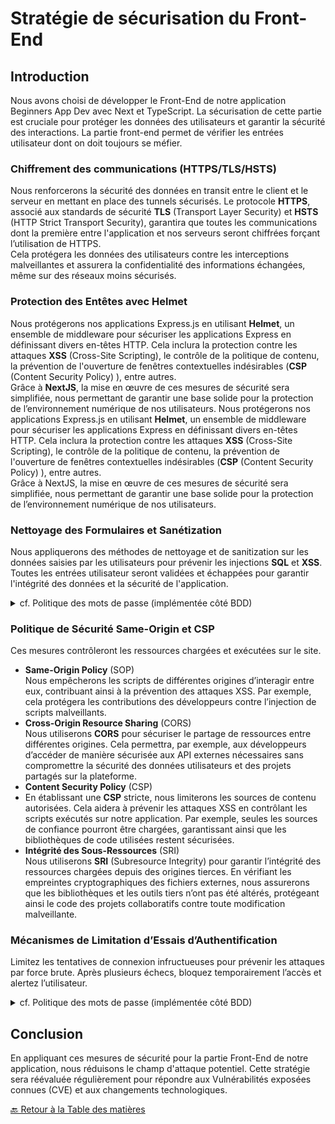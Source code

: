 # Stratégie de sécurisation du Front-End

## Introduction

Nous avons choisi de développer le Front-End de notre application Beginners App Dev avec Next et TypeScript. La sécurisation de cette partie est cruciale pour protéger les données des utilisateurs et garantir la sécurité des interactions. La partie front-end permet de vérifier les entrées utilisateur dont on doit toujours se méfier.

### Chiffrement des communications (HTTPS/TLS/HSTS)

Nous renforcerons la sécurité des données en transit entre le client et le serveur en mettant en place des tunnels sécurisés. Le protocole **HTTPS**, associé aux standards de sécurité **TLS** (Transport Layer Security) et **HSTS** (HTTP Strict Transport Security), garantira que toutes les communications dont la première entre l'application et nos serveurs seront chiffrées forçant l’utilisation de HTTPS.  
Cela protégera les données des utilisateurs contre les interceptions malveillantes et assurera la confidentialité des informations échangées, même sur des réseaux moins sécurisés.


### Protection des Entêtes avec Helmet

Nous protégerons nos applications Express.js en utilisant **Helmet**, un ensemble de middleware pour sécuriser les applications Express en définissant divers en-têtes HTTP. Cela inclura la protection contre les attaques **XSS** (Cross-Site Scripting), le contrôle de la politique de contenu, la prévention de l'ouverture de fenêtres contextuelles indésirables (**CSP** (Content Security Policy) ), entre autres.  
Grâce à **NextJS**, la mise en œuvre de ces mesures de sécurité sera simplifiée, nous permettant de garantir une base solide pour la protection de l’environnement numérique de nos utilisateurs.
Nous protégerons nos applications Express.js en utilisant **Helmet**, un ensemble de middleware pour sécuriser les applications Express en définissant divers en-têtes HTTP. Cela inclura la protection contre les attaques **XSS** (Cross-Site Scripting), le contrôle de la politique de contenu, la prévention de l'ouverture de fenêtres contextuelles indésirables (**CSP** (Content Security Policy) ), entre autres.  
Grâce à NextJS, la mise en œuvre de ces mesures de sécurité sera simplifiée, nous permettant de garantir une base solide pour la protection de l’environnement numérique de nos utilisateurs.

### Nettoyage des Formulaires et Sanétization

Nous appliquerons des méthodes de nettoyage et de sanitization sur les données saisies par les utilisateurs pour prévenir les injections **SQL** et **XSS**. Toutes les entrées utilisateur seront validées et échappées pour garantir l'intégrité des données et la sécurité de l'application.

<details>
<summary>cf. Politique des mots de passe (implémentée côté BDD)</summary>

### Politique des Mots de Passe

- **Catégories de Mots de Passe** :  
  Les super administrateurs et les administrateurs bénéficient d’un accès complet, nécessitant le plus haut niveau de sécurité.
  Les modérateurs et les utilisateurs standard ont accès aux fonctionnalités standards de l’application, y compris la gestion des commentaires et auront un niveau de sécurité moindre.

- **Longueur des Mots de Passe** :  
  La longueur des mots de passe est déterminée non seulement pour la sécurité, mais aussi pour maintenir la performance optimale du système :

  - Pour les Super administrateurs et Administrateurs, nous exigeons des mots de passe d’au moins **15 caractères**.

  - Les Modérateurs et utilisateurs doivent utiliser des mots de passe d’au moins **12 caractères**.

  - La longueur maximale autorisée de 100 caractères est un compromis entre flexibilité et efficacité systémique.

- **Règles de Complexité** :  
  Tous les mots de passe doivent intégrer une combinaison de lettres majuscules, minuscules, chiffres, et symboles spéciaux. Nous proscrivons également l’utilisation de suites logiques ou répétitives.  
   Nous metterons également en place des Regex pour renforcer la sécurité

- **Délai d’Expiration des Mots de Passe** :  
  La fréquence de renouvellement des mots de passe est adaptée au rôle :

- Un renouvellement **annuel** équilibrant sécurité et facilité d’utilisation. Ce délai a été choisie en fonction du besoin de sécurité de l’application mais aussi afin de ne pas contraindre l’utilisateur à rentrer son mot de passe trop régulièrement

• **Mécanismes de Limitation d’Essais d’Authentification**

Nous limiterons les tentatives de connexion infructueuses à 5 essais, puis déclenchera l’envoi d’un mail pour réinitialiser le mot de passe.

• **Méthode de Conservation des Mots de Passe**

Les mots de passe sont stockés de manière sécurisée, utilisant la fonction **Bcrypt** qui combine hachage et salage, assurant que chaque mot de passe soit indéchiffrable en cas de récupération par un attaquant.

• **Méthode de Recouvrement d’Accès**

En cas de perte ou de vol des mots de passe, nous fournissons un lien de réinitialisation à usage unique (validité de 24h), assurant une récupération sécurisée.

### **Stratégie de Sauvegarde**

Nous mettrons en place une stratégie de sauvegarde robuste pour protéger les données de l'application contre les incidents tels que les pannes, les erreurs ou les attaques. Des sauvegardes journalières des données seront effectuées pour garantir la disponibilité et l'intégrité des informations des utilisateurs en cas de problème.

-Une sauvegarde automatique journalière déclenchée à minuit et isoler de la bdd grâce à pg_cron permettra de réduire l'impact d'une attaque de type ransomware.

- Emplacement: 3 sauvegardes à différents lieux : 1 dans le cloud, 1 sur le serveur (automatique) et 1 en local

- Stratégie de rétention : nous sauvegarderons un maximum de 15 sauvegardes complètes sur chaque emplacement (cloud/serveur/local) pendant une durée de 15 jours et 12 sauvegardes incrémentielles mensuelles pendant 1 an.

- Stratégie de purge : nous purgerons les sauvegardes en fonction du nombre de sauvegardes stockées, leur ancienneté et la taille des fichiers dans l'espace de stockage alloué aux sauvegardes.

Cette stratégie sera revue en fonction de la performance du système de stockage et du cadre légale de rétention des données.

</details>

### Politique de Sécurité Same-Origin et CSP

Ces mesures contrôleront les ressources chargées et exécutées sur le site.

- **Same-Origin Policy** (SOP)  
  Nous empêcherons les scripts de différentes origines d’interagir entre eux, contribuant ainsi à la prévention des attaques XSS. Par exemple, cela protégera les contributions des développeurs contre l’injection de scripts malveillants.
- **Cross-Origin Resource Sharing** (CORS)  
  Nous utiliserons **CORS** pour sécuriser le partage de ressources entre différentes origines. Cela permettra, par exemple, aux développeurs d’accéder de manière sécurisée aux API externes nécessaires sans compromettre la sécurité des données utilisateurs et des projets partagés sur la plateforme.
- **Content Security Policy** (CSP)
- En établissant une **CSP** stricte, nous limiterons les sources de contenu autorisées. Cela aidera à prévenir les attaques XSS en contrôlant les scripts exécutés sur notre application. Par exemple, seules les sources de confiance pourront être chargées, garantissant ainsi que les bibliothèques de code utilisées restent sécurisées.
- **Intégrité des Sous-Ressources** (SRI)  
  Nous utiliserons **SRI** (Subresource Integrity) pour garantir l’intégrité des ressources chargées depuis des origines tierces. En vérifiant les empreintes cryptographiques des fichiers externes, nous assurerons que les bibliothèques et les outils tiers n’ont pas été altérés, protégeant ainsi le code des projets collaboratifs contre toute modification malveillante.

### Mécanismes de Limitation d’Essais d’Authentification

Limitez les tentatives de connexion infructueuses pour prévenir les attaques par force brute. Après plusieurs échecs, bloquez temporairement l’accès et alertez l’utilisateur.

<details>
<summary>cf. Politique des mots de passe (implémentée côté BDD)</summary>

### Politique des Mots de Passe

- **Catégories de Mots de Passe** :  
  Les super administrateurs et les administrateurs bénéficient d’un accès complet, nécessitant le plus haut niveau de sécurité.
  Les modérateurs et les utilisateurs standard ont accès aux fonctionnalités standards de l’application, y compris la gestion des commentaires et auront un niveau de sécurité moindre.

- **Longueur des Mots de Passe** :  
  La longueur des mots de passe est déterminée non seulement pour la sécurité, mais aussi pour maintenir la performance optimale du système :

  - Pour les Super administrateurs et Administrateurs, nous exigeons des mots de passe d’au moins **15 caractères**.

  - Les Modérateurs et utilisateurs doivent utiliser des mots de passe d’au moins **12 caractères**.

  - La longueur maximale autorisée de 100 caractères est un compromis entre flexibilité et efficacité systémique.

- **Règles de Complexité** :  
  Tous les mots de passe doivent intégrer une combinaison de lettres majuscules, minuscules, chiffres, et symboles spéciaux. Nous proscrivons également l’utilisation de suites logiques ou répétitives.  
   Nous metterons également en place des Regex pour renforcer la sécurité

- **Délai d’Expiration des Mots de Passe** :  
  La fréquence de renouvellement des mots de passe est adaptée au rôle :

- Un renouvellement **annuel** équilibrant sécurité et facilité d’utilisation. Ce délai a été choisie en fonction du besoin de sécurité de l’application mais aussi afin de ne pas contraindre l’utilisateur à rentrer son mot de passe trop régulièrement

• **Mécanismes de Limitation d’Essais d’Authentification**

Nous limiterons les tentatives de connexion infructueuses à 5 essais, puis déclenchera l’envoi d’un mail pour réinitialiser le mot de passe.

• **Méthode de Conservation des Mots de Passe**

Les mots de passe sont stockés de manière sécurisée, utilisant la fonction **Bcrypt** qui combine hachage et salage, assurant que chaque mot de passe soit indéchiffrable en cas de récupération par un attaquant.

• **Méthode de Recouvrement d’Accès**

En cas de perte ou de vol des mots de passe, nous fournissons un lien de réinitialisation à usage unique (validité de 24h), assurant une récupération sécurisée.

### **Stratégie de Sauvegarde**

Nous mettrons en place une stratégie de sauvegarde robuste pour protéger les données de l'application contre les incidents tels que les pannes, les erreurs ou les attaques. Des sauvegardes journalières des données seront effectuées pour garantir la disponibilité et l'intégrité des informations des utilisateurs en cas de problème.

-Une sauvegarde automatique journalière déclenchée à minuit et isoler de la bdd grâce à pg_cron permettra de réduire l'impact d'une attaque de type ransomware.

- Emplacement: 3 sauvegardes à différents lieux : 1 dans le cloud, 1 sur le serveur (automatique) et 1 en local

- Stratégie de rétention : nous sauvegarderons un maximum de 15 sauvegardes complètes sur chaque emplacement (cloud/serveur/local) pendant une durée de 15 jours et 12 sauvegardes incrémentielles mensuelles pendant 1 an.

- Stratégie de purge : nous purgerons les sauvegardes en fonction du nombre de sauvegardes stockées, leur ancienneté et la taille des fichiers dans l'espace de stockage alloué aux sauvegardes.

Cette stratégie sera revue en fonction de la performance du système de stockage et du cadre légale de rétention des données.

</details>

## Conclusion

En appliquant ces mesures de sécurité pour la partie Front-End de notre application, nous réduisons le champ d'attaque potentiel. Cette stratégie sera réévaluée régulièrement pour répondre aux Vulnérabilités exposées connues (CVE) et aux changements technologiques.

[🔙 Retour à la Table des matières](../README.md)
